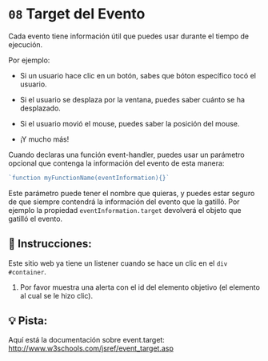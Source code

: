 # `08` Target del Evento 

Cada evento tiene información útil que puedes usar durante el tiempo de ejecución.

Por ejemplo:

- Si un usuario hace clic en un botón, sabes que bóton específico tocó el usuario.

- Si el usuario se desplaza por la ventana, puedes saber cuánto se ha desplazado.

- Si el usuario movió el mouse, puedes saber la posición del mouse.

- ¡Y mucho más!

Cuando declaras una función event-handler, puedes usar un parámetro opcional que contenga la información del evento de esta manera:

```js
`function myFunctionName(eventInformation){}`
```

Este parámetro puede tener el nombre que quieras, y puedes estar seguro de que siempre contendrá la información del evento que la gatilló. Por ejemplo la propiedad `eventInformation.target` devolverá el objeto que gatilló el evento.


## 📝 Instrucciones:

Este sitio web ya tiene un listener cuando se hace un clic en el `div` `#container`. 

1. Por favor muestra una alerta con el id del elemento objetivo (el elemento al cual se le hizo clic).


## 💡 Pista:

Aquí está la documentación sobre event.target: http://www.w3schools.com/jsref/event_target.asp